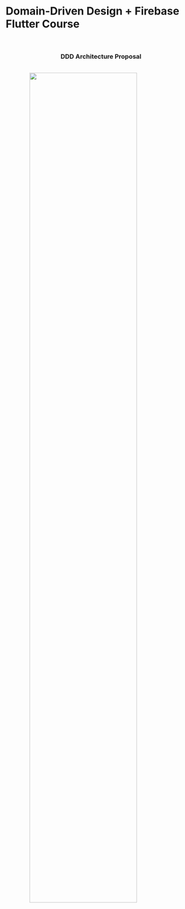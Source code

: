 # Domain-Driven Design + Firebase Flutter Course

<br />

<h3 align="center">DDD Architecture Proposal</h3>

<br />

<img src="https://raw.githubusercontent.com/ResoCoder/flutter-ddd-firebase-course/master/ddd-architecture-proposal.svg" style="display: block; margin-left: auto; margin-right: auto; width: 75%;"/>
